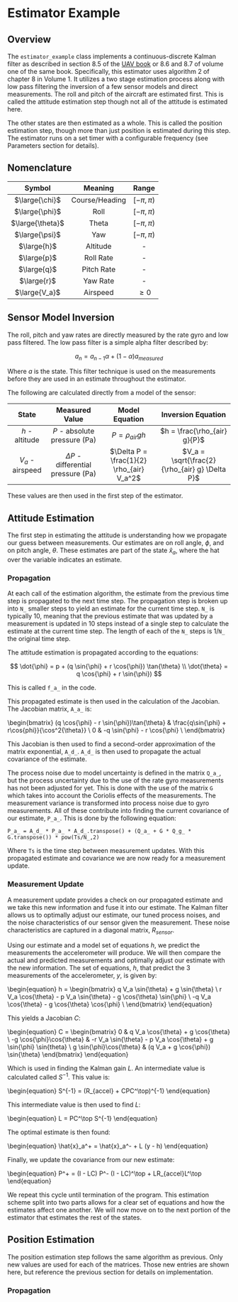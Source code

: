 # Estimator Example

<!-- TODO: rename this to continuous discrete once full state is integrated. -->

## Overview

The `estimator_example` class implements a continuous-discrete Kalman filter as described in section 8.5 of the [UAV book](https://github.com/randybeard/mavsim_public) or 8.6 and 8.7 of volume one of the same book.
Specifically, this estimator uses algorithm 2 of chapter 8 in Volume 1.
It utilizes a two stage estimation process along with low pass filtering the inversion of a few sensor models and direct measurements.
The roll and pitch of the aircraft are estimated first.
This is called the attitude estimation step though not all of the attitude is estimated here.
<!-- Not sure what "as a whole" exactly means here... "All at once" maybe?  -->
The other states are then estimated as a whole.
This is called the position estimation step, though more than just position is estimated during this step.
The estimator runs on a set timer with a configurable frequency (see Parameters section for details).

## Nomenclature

| Symbol | Meaning | Range |
|:------:|:-------:| :---: |
|$\large{\chi}$| Course/Heading | $[-\pi,\pi)$ |
|$\large{\phi}$| Roll | $[-\pi,\pi)$ |
|$\large{\theta}$| Theta | $[-\pi,\pi)$ |
|$\large{\psi}$| Yaw | $[-\pi,\pi)$ |
|$\large{h}$| Altitude | - |
|$\large{p}$| Roll Rate | - |
|$\large{q}$| Pitch Rate | - |
|$\large{r}$| Yaw Rate | - |
|$\large{V_a}$| Airspeed | $\geq 0$ |

## Sensor Model Inversion

The roll, pitch and yaw rates are directly measured by the rate gyro and low pass filtered.
The low pass filter is a simple alpha filter described by:

$$
    a_{n} = a_{n-1} \alpha + (1 - \alpha) a_{measured}
$$

Where $a$ is the state.
This filter technique is used on the measurements before they are used in an estimate throughout the estimator.

The following are calculated directly from a model of the sensor:

<center>

| State | Measured Value | Model Equation | Inversion Equation |
|:--:|:--:|:--:|:--:|
| $h$ - altitude | $P$ - absolute pressure (Pa) | $P = \rho_{air} gh$ | $h = \frac{\rho_{air} g}{P}$|
| $V_a$ - airspeed | $\Delta P$ - differential pressure (Pa) | $\Delta P = \frac{1}{2} \rho_{air} V_a^2$ | $V_a = \sqrt{\frac{2}{\rho_{air} g} \Delta P}$|

</center>

These values are then used in the first step of the estimator.

## Attitude Estimation

The first step in estimating the attitude is understanding how we propagate our guess between measurements.
Our estimates are on roll angle, $\phi$, and on pitch angle, $\theta$.
These estimates are part of the state $\hat{x}_a$, where the hat over the variable indicates an estimate.

### Propagation

At each call of the estimation algorithm, the estimate from the previous time step is propagated to the next time step.
The propagation step is broken up into `N_` smaller steps to yield an estimate for the current time step.
`N_` is typically 10, meaning that the previous estimate that was updated by a measurement is updated in 10 steps instead of a single step to calculate the estimate at the current time step.
The length of each of the `N_` steps is 1/`N_` the original time step.

The attitude estimation is propagated according to the equations:

$$
    \dot{\phi} = p + (q \sin{\phi} + r \cos{\phi}) \tan{\theta} \\
    \dot{\theta} = q \cos{\phi} + r \sin{\phi})
$$

This is called `f_a_` in the code.

This propagated estimate is then used in the calculation of the Jacobian.
The Jacobian matrix, `A_a_` is:

\begin{bmatrix}
    (q \cos{\phi} - r \sin{\phi})\tan{\theta} & \frac{q\sin{\phi} + r\cos{phi}}{\cos^2{\theta}} \\
    0 & -q \sin{\phi} - r \cos{\phi} \\
\end{bmatrix}

This Jacobian is then used to find a second-order approximation of the matrix exponential, `A_d_`.
`A_d_` is then used to propagate the actual covariance of the estimate.

The process noise due to model uncertainty is defined in the matrix `Q_a_`, but the process uncertainty due to the use of the rate gyro measurements has not been adjusted for yet.
This is done with the use of the matrix `G` which takes into account the Coriolis effects of the measurements.
The measurement variance is transformed into process noise due to gyro measurements.
All of these contribute into finding the current covariance of our estimate, `P_a_`.
This is done by the following equation:

`P_a_ = A_d_ * P_a_ * A_d_.transpose() + (Q_a_ + G * Q_g_ * G.transpose()) * pow(Ts/N_,2)`

Where `Ts` is the time step between measurement updates.
With this propagated estimate and covariance we are now ready for a measurement update.

### Measurement Update

A measurement update provides a check on our propagated estimate and we take this new information and fuse it into our estimate.
The Kalman filter allows us to optimally adjust our estimate, our tuned process noises, and the noise characteristics of our sensor given the measurement.
These noise characteristics are captured in a diagonal matrix, $R_{sensor}$.

Using our estimate and a model set of equations $h$, we predict the measurements the accelerometer will produce.
We will then compare the actual and predicted measurements and optimally adjust our estimate with the new information.
The set of equations, $h$, that predict the 3 measurements of the accelerometer, $y$, is given by:

\begin{equation}
    h = 
    \begin{bmatrix}
        q V_a \sin{\theta} + g \sin{\theta} \\
        r V_a \cos{\theta} - p V_a \sin{\theta} - g \cos{\theta} \sin{\phi} \\
        -q V_a \cos{\theta} - g \cos{\theta} \cos{\phi} \\
    \end{bmatrix}
\end{equation}

This yields a Jacobian $C$:

\begin{equation}
    C = 
    \begin{bmatrix}
        0 & q V_a \cos{\theta} + g \cos{\theta} \\
        -g \cos{\phi}\cos{\theta} & -r V_a \sin{\theta} - p V_a \cos{\theta} + g \sin{\phi} \sin{theta} \\
        g \sin{\phi}\cos{\theta} & (q V_a + g \cos{\phi}) \sin{\theta}
    \end{bmatrix}
\end{equation}

Which is used in finding the Kalman gain $L$.
An intermediate value is calculated called $S^{-1}$.
This value is:

\begin{equation}
    S^{-1} = (R_{accel} + CPC^\top)^{-1}
\end{equation}

This intermediate value is then used to find $L$:

\begin{equation}
    L = PC^\top S^{-1}
\end{equation}

The optimal estimate is then found:

\begin{equation}
    \hat{x}_a^+ =  \hat{x}_a^- + L (y - h)
\end{equation}

Finally, we update the covariance from our new estimate:

\begin{equation}
    P^+ = (I - LC) P^- (I - LC)^\top + LR_{accel}L^\top
\end{equation}

We repeat this cycle until termination of the program.
This estimation scheme split into two parts allows for a clear set of equations and how the estimates affect one another.
We will now move on to the next portion of the estimator that estimates the rest of the states.

## Position Estimation

The position estimation step follows the same algorithm as previous.
Only new values are used for each of the matrices.
Those new entries are shown here, but reference the previous section for details on implementation.

### Propagation


